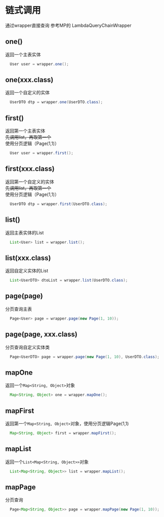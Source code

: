 # 链式调用

通过wrapper直接查询 参考MP的 LambdaQueryChainWrapper

## one() 
  返回一个主表实体
  ```java
    User user = wrapper.one();
  ```
## one(xxx.class) 
  返回一个自定义的实体
  ```java
    UserDTO dtp = wrapper.one(UserDTO.class);
  ```
## first() 
  返回第一个主表实体  
  <s>先调用list，再取第一个</s> <Badge type="danger" text="1.4.13-" vertical="top" />  
  使用分页逻辑（Page(1,1)）<Badge type="tip" text="1.5.0+" vertical="top" />
  ```java
    User user = wrapper.first();
  ```
## first(xxx.class) 
  返回第一个自定义的实体    
  <s>先调用list，再取第一个</s> <Badge type="danger" text="1.4.13-" vertical="top" />  
  使用分页逻辑（Page(1,1)）<Badge type="tip" text="1.5.0+" vertical="top" />
  ```java
    UserDTO dtp = wrapper.first(UserDTO.class);
  ```
## list() 
  返回主表实体的List
  ```java
    List<User> list = wrapper.list();
  ```
## list(xxx.class) 
  返回自定义实体的List
  ```java
    List<UserDTO> dtoList = wrapper.list(UserDTO.class);
  ```
## page(page) 
  分页查询主表
  ```java
    Page<User> page = wrapper.page(new Page(1, 10));
  ```
## page(page, xxx.class) 
  分页查询自定义实体类
  ```java
    Page<UserDTO> page = wrapper.page(new Page(1, 10), UserDTO.class);
  ```
## mapOne <Badge type="tip" text="1.5.0+" vertical="top" />
  返回一个`Map<String, Object>`对象  
  ```java
    Map<String, Object> one = wrapper.mapOne();
  ```
## mapFirst <Badge type="tip" text="1.5.0+" vertical="top" />
  返回第一个`Map<String, Object>`对象，使用分页逻辑Page(1,1)  
  ```java
    Map<String, Object> first = wrapper.mapFirst();
  ```
## mapList <Badge type="tip" text="1.5.0+" vertical="top" />
  返回一个`List<Map<String, Object>>`对象  
  ```java
    List<Map<String, Object>> list = wrapper.mapList();
  ```
## mapPage <Badge type="tip" text="1.5.0+" vertical="top" />
  分页查询
  ```java
    Page<Map<String, Object>> page = wrapper.mapPage(new Page(1, 10));
  ```
